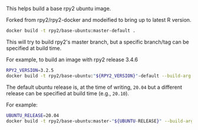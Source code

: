 This helps build a base rpy2 ubuntu image.

Forked from rpy2/rpy2-docker and modeified to bring up to latest R version.


```bash
docker build -t rpy2/base-ubuntu:master-default .
```

This will try to build rpy2's master branch, but a specific
branch/tag can be specified at build time.

For example, to build an image with rpy2 release 3.4.6

```bash
RPY2_VERSION=3.2.5
docker build -t rpy2/base-ubuntu:"${RPY2_VERSION}"-default --build-arg RPY2_VERSION="${RPY2_VERSION}" .
```

The default ubuntu release is, at the time of writing, `20.04`
but a different release can be specified at build time (e.g., `20.10`).

For example:

```bash
UBUNTU_RELEASE=20.04
docker build -t rpy2/base-ubuntu:master-"${UBUNTU-RELEASE}" --build-arg UBUNTU_RELEASE=$UBUNTU_RELEASE .
```
